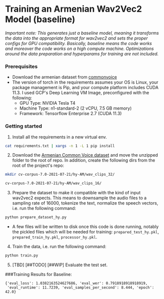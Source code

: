 # Training an Armenian Wav2Vec2 Model (baseline)

*Important note: This generates just a baseline model, meaning it transforms the data into the appropriate format for wav2vec2 and sets the proper configs for GPU compatibility. Basically, baseline means the code works and moreover the code works on a high compute machine.  Optimizations around the data preparation and hyperparams for training are not included.*

### Prerequisites
* Download the armenian dataset from [commonvoice](https://commonvoice.mozilla.org/en/datasets)
* The version of torch in the requirements assumes your OS is Linux, your package management is Pip, and your compute platform includes CUDA 11.3.  I used GCP's Deep Learning VM Image, preconfigured with the following: 
	-  GPU Type: NVIDIA Tesla T4
	-  Machine Type: n1-standard-2 (2 vCPU, 7.5 GB memory)
	-  Framework: Tensorflow Enterprise 2.7 (CUDA 11.3)

### Getting started

1. Install all the requirements in a new virtual env.
```bash
cat requirements.txt | xargs -n 1 -L 1 pip install 
```

2. Download the [Armenian Common Voice dataset](https://commonvoice.mozilla.org/en/datasets) and move the unzipped folder to the root of repo. In addition, create the following dirs from the root of the project's repo:
```bash
mkdir cv-corpus-7.0-2021-07-21/hy-AM/wav_clips_32/
```

```bash
cv-corpus-7.0-2021-07-21/hy-AM/wav_clips_16/
```
 

3.  Prepare the dataset to make it compatible with the kind of input wav2vec2 expects.  This means to downsample the audio files to a sampling rate of 16000, tokenize the text, normalize the speech vectors, i.e. run the following command:
```bash
python prepare_dataset_hy.py
```

* A few files will be written to disk once this code is done running, notably the pickled files which will be needed for training: `prepared_test_hy.pkl`, `prepared_train_hy.pkl`, `processor_hy.pkl`.  

4.  Train the data, i.e. run the following command: 
```bash
python train.py
```

5.  [TBD] [##TODO] [##WIP] Evaluate the test set. 


###Training Results for Baseline:
```
{'eval_loss': 1.0382163524627686, 'eval_wer': 0.7918918918918919, 
 'eval_runtime': 11.7239, 'eval_samples_per_second': 8.444, 'epoch': 42.0}
```





